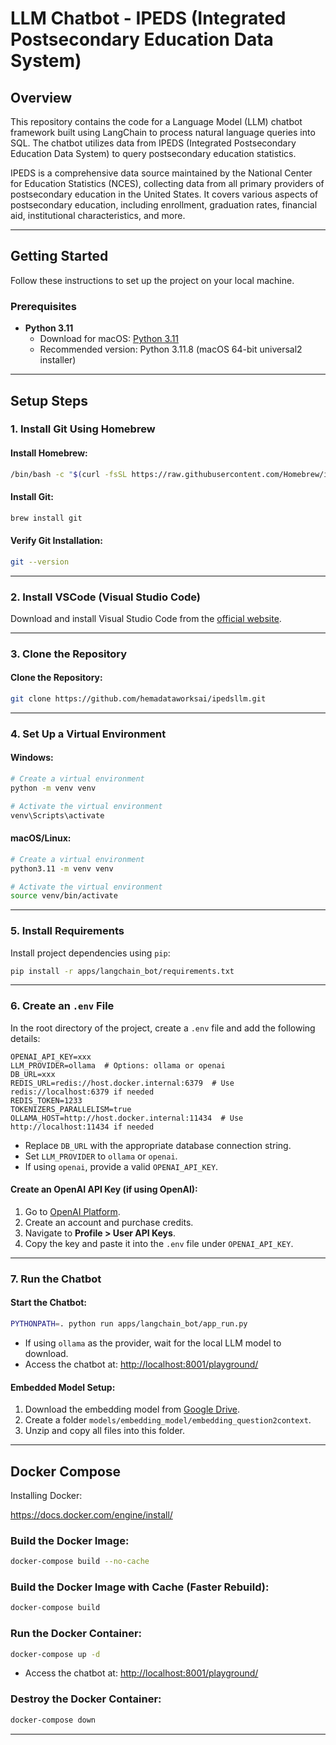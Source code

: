 # LLM Chatbot - IPEDS (Integrated Postsecondary Education Data System)

## Overview
This repository contains the code for a Language Model (LLM) chatbot framework built using LangChain to process natural language queries into SQL. The chatbot utilizes data from IPEDS (Integrated Postsecondary Education Data System) to query postsecondary education statistics.

IPEDS is a comprehensive data source maintained by the National Center for Education Statistics (NCES), collecting data from all primary providers of postsecondary education in the United States. It covers various aspects of postsecondary education, including enrollment, graduation rates, financial aid, institutional characteristics, and more.

---

## Getting Started
Follow these instructions to set up the project on your local machine.

### Prerequisites
- **Python 3.11**
    - Download for macOS: [Python 3.11](https://www.python.org/downloads/macos/)
    - Recommended version: Python 3.11.8 (macOS 64-bit universal2 installer)

---

## Setup Steps

### 1. Install Git Using Homebrew

#### Install Homebrew:
```bash
/bin/bash -c "$(curl -fsSL https://raw.githubusercontent.com/Homebrew/install/HEAD/install.sh)"
```

#### Install Git:
```bash
brew install git
```

#### Verify Git Installation:
```bash
git --version
```

---

### 2. Install VSCode (Visual Studio Code)
Download and install Visual Studio Code from the [official website](https://code.visualstudio.com).

---

### 3. Clone the Repository

#### Clone the Repository:
```bash
git clone https://github.com/hemadataworksai/ipedsllm.git
```

---

### 4. Set Up a Virtual Environment

#### Windows:
```bash
# Create a virtual environment
python -m venv venv

# Activate the virtual environment
venv\Scripts\activate
```

#### macOS/Linux:
```bash
# Create a virtual environment
python3.11 -m venv venv

# Activate the virtual environment
source venv/bin/activate
```

---

### 5. Install Requirements
Install project dependencies using `pip`:
```bash
pip install -r apps/langchain_bot/requirements.txt
```

---

### 6. Create an `.env` File
In the root directory of the project, create a `.env` file and add the following details:

```
OPENAI_API_KEY=xxx
LLM_PROVIDER=ollama  # Options: ollama or openai
DB_URL=xxx
REDIS_URL=redis://host.docker.internal:6379  # Use redis://localhost:6379 if needed
REDIS_TOKEN=1233
TOKENIZERS_PARALLELISM=true
OLLAMA_HOST=http://host.docker.internal:11434  # Use http://localhost:11434 if needed
```

- Replace `DB_URL` with the appropriate database connection string.
- Set `LLM_PROVIDER` to `ollama` or `openai`.
- If using `openai`, provide a valid `OPENAI_API_KEY`.

#### Create an OpenAI API Key (if using OpenAI):
1. Go to [OpenAI Platform](https://platform.openai.com/usage).
2. Create an account and purchase credits.
3. Navigate to **Profile > User API Keys**.
4. Copy the key and paste it into the `.env` file under `OPENAI_API_KEY`.

---

### 7. Run the Chatbot

#### Start the Chatbot:
```bash
PYTHONPATH=. python run apps/langchain_bot/app_run.py
```

- If using `ollama` as the provider, wait for the local LLM model to download.
- Access the chatbot at: [http://localhost:8001/playground/](http://localhost:8001/playground/)

#### Embedded Model Setup:
1. Download the embedding model from [Google Drive](https://drive.google.com/drive/folders/1ANo_rGZ_bScGuDaTetj07YjxxFr9CC7G).
2. Create a folder `models/embedding_model/embedding_question2context`.
3. Unzip and copy all files into this folder.

---

## Docker Compose

Installing Docker:

https://docs.docker.com/engine/install/

### Build the Docker Image:
```bash
docker-compose build --no-cache
```


### Build the Docker Image with Cache (Faster Rebuild):
```bash
docker-compose build
```
### Run the Docker Container:
```bash
docker-compose up -d
```

- Access the chatbot at: [http://localhost:8001/playground/](http://localhost:8001/playground/)

### Destroy the Docker Container:
```bash
docker-compose down
```

---

